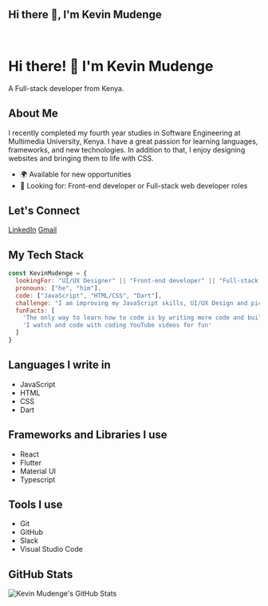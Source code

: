 ## Hi there 👋, I'm Kevin Mudenge
</br>

<!--
**kevinMudenge/kevinMudenge** is a ✨ _special_ ✨ repository because its `README.md` (this file) appears on your GitHub profile.
-->
# Hi there! 👋 I'm Kevin Mudenge

A Full-stack developer from Kenya.

## About Me

I recently completed my fourth year studies in Software Engineering at Multimedia University, Kenya. I have a great passion for learning languages, frameworks, and new technologies. In addition to that, I enjoy designing websites and bringing them to life with CSS.

- 🌍 Available for new opportunities
- 💼 Looking for: Front-end developer or Full-stack web developer roles

## Let's Connect

[LinkedIn](https://www.linkedin.com/in/kevinMudenge)
[Gmail](mailto:mudengekevn254@gmail.com)

## My Tech Stack

```javascript
const KevinMudenge = {
  lookingFor: "UI/UX Designer" || "Front-end developer" || "Full-stack web developer" || "Mobile Developer",
  pronouns: ["he", "him"],
  code: ["JavaScript", "HTML/CSS", "Dart"],
  challenge: "I am improving my JavaScript skills, UI/UX Design and picking up Flutter",
  funFacts: [
    'The only way to learn how to code is by writing more code and building working real-world projects', 
    'I watch and code with coding YouTube videos for fun'
  ]
}
```

## Languages I write in

- JavaScript
- HTML
- CSS
- Dart

## Frameworks and Libraries I use

- React
- Flutter
- Material UI
- Typescript

## Tools I use

- Git
- GitHub
- Slack
- Visual Studio Code


## GitHub Stats

![Kevin Mudenge's GitHub Stats](https://github-readme-stats.vercel.app/api?username=your-github-username&show_icons=true&count_private=true&hide=contribs,prs)

<!--
- 🔭 I’m currently working on ...
- 🌱 I’m currently learning ...
- 👯 I’m looking to collaborate on ...
- 🤔 I’m looking for help with ...
- 💬 Ask me about ...
- 📫 How to reach me: ...
- 😄 Pronouns: ...
- ⚡ Fun fact: ...
-->
